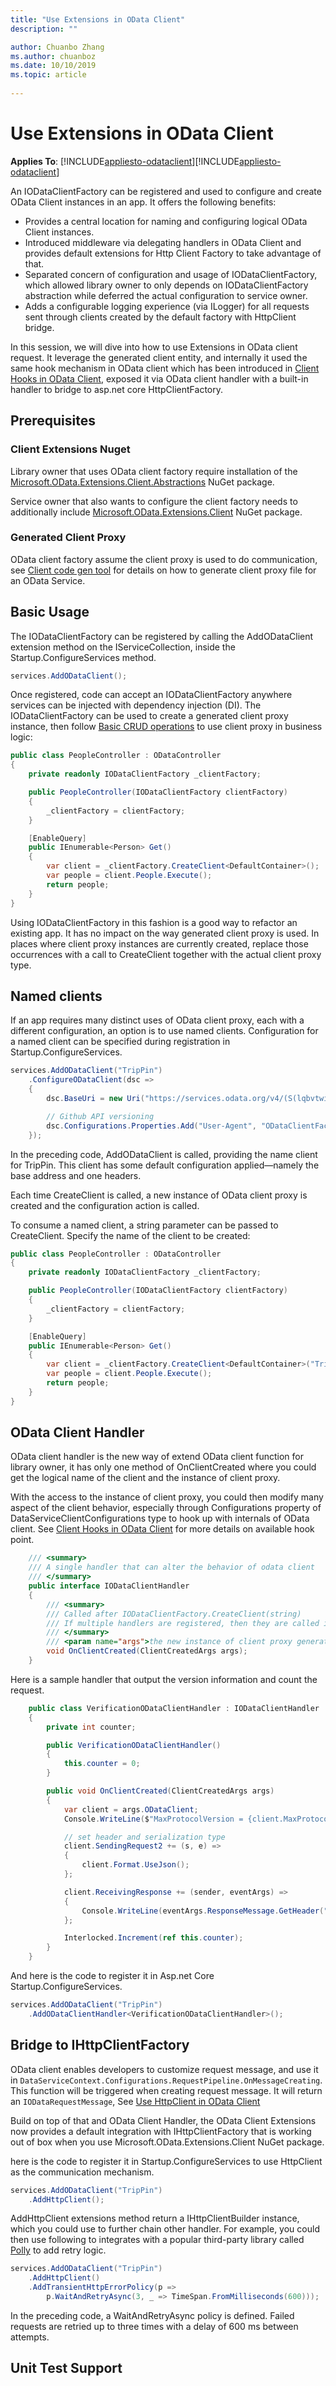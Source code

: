 ```yaml
---
title: "Use Extensions in OData Client"
description: ""

author: Chuanbo Zhang
ms.author: chuanboz
ms.date: 10/10/2019
ms.topic: article
 
---
```

# Use Extensions in OData Client

**Applies To**: [!INCLUDE[appliesto-odataclient](../../includes/appliesto-odataclient-v6.md)][!INCLUDE[appliesto-odataclient](../../includes/appliesto-odataclient-v7.md)]

An IODataClientFactory can be registered and used to configure and create OData Client instances in an app. It offers the following benefits:

* Provides a central location for naming and configuring logical OData Client instances.
* Introduced middleware via delegating handlers in OData Client and provides default extensions for Http Client Factory to take advantage of that.
* Separated concern of configuration and usage of IODataClientFactory, which allowed library owner to only depends on IODataClientFactory abstraction while deferred the actual configuration to service owner.
* Adds a configurable logging experience (via ILogger) for all requests sent through clients created by the default factory with HttpClient bridge.

In this session, we will dive into how to use Extensions in OData client request. It leverage the generated client entity, and internally it used the same hook mechanism in OData client which has been introduced in [Client Hooks in OData Client](/odata/client/using-hooks), exposed it via OData client handler with a built-in handler to bridge to asp.net core HttpClientFactory.

## Prerequisites

### Client Extensions Nuget
Library owner that uses OData client factory require installation of the [Microsoft.OData.Extensions.Client.Abstractions](https://www.nuget.org/packages/Microsoft.OData.Extensions.Client.Abstractions/) NuGet package.

Service owner that also wants to configure the client factory needs to additionally include [Microsoft.OData.Extensions.Client](https://www.nuget.org/packages/Microsoft.OData.Extensions.Client/) NuGet package.

### Generated Client Proxy

OData client factory assume the client proxy is used to do communication, see [Client code gen tool](/odata/client/code-generation-tool) for details on how to generate client proxy file for an OData Service.

## Basic Usage

The IODataClientFactory can be registered by calling the AddODataClient extension method on the IServiceCollection, inside the Startup.ConfigureServices method.

``` csharp
services.AddODataClient();
```

Once registered, code can accept an IODataClientFactory anywhere services can be injected with dependency injection (DI). The IODataClientFactory can be used to create a generated client proxy instance, then follow [Basic CRUD operations](/odata/client/basic-crud-operations) to use client proxy in business logic:

``` csharp
public class PeopleController : ODataController
{
    private readonly IODataClientFactory _clientFactory;

    public PeopleController(IODataClientFactory clientFactory)
    {
        _clientFactory = clientFactory;
    }

    [EnableQuery]
    public IEnumerable<Person> Get()
    {
        var client = _clientFactory.CreateClient<DefaultContainer>();
        var people = client.People.Execute();
        return people;
    }
}

```

Using IODataClientFactory in this fashion is a good way to refactor an existing app. It has no impact on the way generated client proxy is used. In places where client proxy instances are currently created, replace those occurrences with a call to CreateClient together with the actual client proxy type.

## Named clients

If an app requires many distinct uses of OData client proxy, each with a different configuration, an option is to use named clients. Configuration for a named client can be specified during registration in Startup.ConfigureServices.

``` csharp
services.AddODataClient("TripPin")
    .ConfigureODataClient(dsc =>
    {
        dsc.BaseUri = new Uri("https://services.odata.org/v4/(S(lqbvtwide0ngdev54adgc0lu))/TripPinServiceRW/");

        // Github API versioning
        dsc.Configurations.Properties.Add("User-Agent", "ODataClientFactory-Sample"));
    });
```

In the preceding code, AddODataClient is called, providing the name client for TripPin. This client has some default configuration applied—namely the base address and one headers.

Each time CreateClient is called, a new instance of OData client proxy is created and the configuration action is called.

To consume a named client, a string parameter can be passed to CreateClient. Specify the name of the client to be created:

``` csharp
public class PeopleController : ODataController
{
    private readonly IODataClientFactory _clientFactory;

    public PeopleController(IODataClientFactory clientFactory)
    {
        _clientFactory = clientFactory;
    }

    [EnableQuery]
    public IEnumerable<Person> Get()
    {
        var client = _clientFactory.CreateClient<DefaultContainer>("TripPin");
        var people = client.People.Execute();
        return people;
    }
}
```

## OData Client Handler

OData client handler is the new way of extend OData client function for library owner, it has only one method of OnClientCreated where you could get the logical name of the client and the instance of client proxy.

With the access to the instance of client proxy, you could then modify many aspect of the client behavior, especially through Configurations property of DataServiceClientConfigurations type to hook up with internals of OData client. See [Client Hooks in OData Client](/odata/client/using-hooks) for more details on available hook point.

``` csharp
    /// <summary>
    /// A single handler that can alter the behavior of odata client
    /// </summary>
    public interface IODataClientHandler
    {
        /// <summary>
        /// Called after IODataClientFactory.CreateClient(string)
        /// If multiple handlers are registered, then they are called in reverse order of registration.
        /// </summary>
        /// <param name="args">the new instance of client proxy generated.</param>
        void OnClientCreated(ClientCreatedArgs args);
    }
```

Here is a sample handler that output the version information and count the request.

``` csharp
    public class VerificationODataClientHandler : IODataClientHandler
    {
        private int counter;

        public VerificationODataClientHandler()
        {
            this.counter = 0;
        }

        public void OnClientCreated(ClientCreatedArgs args)
        {
            var client = args.ODataClient;
            Console.WriteLine($"MaxProtocolVersion = {client.MaxProtocolVersion}");

            // set header and serialization type
            client.SendingRequest2 += (s, e) =>
            {
                client.Format.UseJson();
            };

            client.ReceivingResponse += (sender, eventArgs) =>
            {
                Console.WriteLine(eventArgs.ResponseMessage.GetHeader("OData-Version"));
            };

            Interlocked.Increment(ref this.counter);
        }
    }
```

And here is the code to register it in Asp.net Core Startup.ConfigureServices.

``` csharp
services.AddODataClient("TripPin")
    .AddODataClientHandler<VerificationODataClientHandler>();
```

## Bridge to IHttpClientFactory

OData client enables developers to customize request message, and use it in `DataServiceContext.Configurations.RequestPipeline.OnMessageCreating`. This function will be triggered when creating request message. It will return an `IODataRequestMessage`, See [Use HttpClient in OData Client](odata/client/using-httpclient)

Build on top of that and OData Client Handler, the OData Client Extensions now provides a default integration with IHttpClientFactory that is working out of box when you use Microsoft.OData.Extensions.Client NuGet package.

here is the code to register it in Startup.ConfigureServices to use HttpClient as the communication mechanism.

``` csharp
services.AddODataClient("TripPin")
    .AddHttpClient();
```

AddHttpClient extensions method return a IHttpClientBuilder instance, which you could use to further chain other handler. For example, you could then use following to integrates with a popular third-party library called [Polly](https://github.com/App-vNext/Polly) to add retry logic.

``` csharp
services.AddODataClient("TripPin")
    .AddHttpClient()
    .AddTransientHttpErrorPolicy(p => 
        p.WaitAndRetryAsync(3, _ => TimeSpan.FromMilliseconds(600)));
```

In the preceding code, a WaitAndRetryAsync policy is defined. Failed requests are retried up to three times with a delay of 600 ms between attempts.

## Unit Test Support

